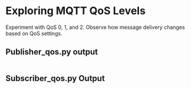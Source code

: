 # Exploring MQTT QoS Levels

Experiment with QoS 0, 1, and 2.
Observe how message delivery changes based on QoS settings.

## Publisher_qos.py output

```

```

## Subscriber_qos.py Output

```

```